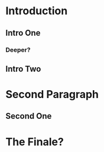 # Introduction

## Intro One

### Deeper?

## Intro Two

# Second Paragraph

## Second One

# The Finale?


